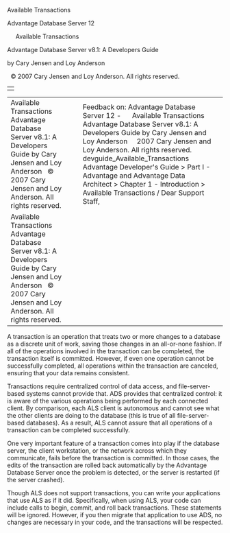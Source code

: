 Available Transactions




Advantage Database Server 12  

     Available Transactions

Advantage Database Server v8.1: A Developers Guide

by Cary Jensen and Loy Anderson

  © 2007 Cary Jensen and Loy Anderson. All rights reserved.

|  |
| --- |
|  |

|  |  |  |  |  |
| --- | --- | --- | --- | --- |
| Available Transactions  Advantage Database Server v8.1: A Developers Guide  by Cary Jensen and Loy Anderson    © 2007 Cary Jensen and Loy Anderson. All rights reserved. |  |  | Feedback on: Advantage Database Server 12 -      Available Transactions Advantage Database Server v8.1: A Developers Guide by Cary Jensen and Loy Anderson     2007 Cary Jensen and Loy Anderson. All rights reserved. devguide\_Available\_Transactions Advantage Developer's Guide > Part I - Advantage and Advantage Data Architect > Chapter 1 - Introduction > Available Transactions / Dear Support Staff, |  |
| Available Transactions  Advantage Database Server v8.1: A Developers Guide  by Cary Jensen and Loy Anderson    © 2007 Cary Jensen and Loy Anderson. All rights reserved. |  |  |  |  |

A transaction is an operation that treats two or more changes to a database as a discrete unit of work, saving those changes in an all-or-none fashion. If all of the operations involved in the transaction can be completed, the transaction itself is committed. However, if even one operation cannot be successfully completed, all operations within the transaction are canceled, ensuring that your data remains consistent.

Transactions require centralized control of data access, and file-server-based systems cannot provide that. ADS provides that centralized control: it is aware of the various operations being performed by each connected client. By comparison, each ALS client is autonomous and cannot see what the other clients are doing to the database (this is true of all file-server-based databases). As a result, ALS cannot assure that all operations of a transaction can be completed successfully.

One very important feature of a transaction comes into play if the database server, the client workstation, or the network across which they communicate, fails before the transaction is committed. In those cases, the edits of the transaction are rolled back automatically by the Advantage Database Server once the problem is detected, or the server is restarted (if the server crashed).

Though ALS does not support transactions, you can write your applications that use ALS as if it did. Specifically, when using ALS, your code can include calls to begin, commit, and roll back transactions. These statements will be ignored. However, if you then migrate that application to use ADS, no changes are necessary in your code, and the transactions will be respected.